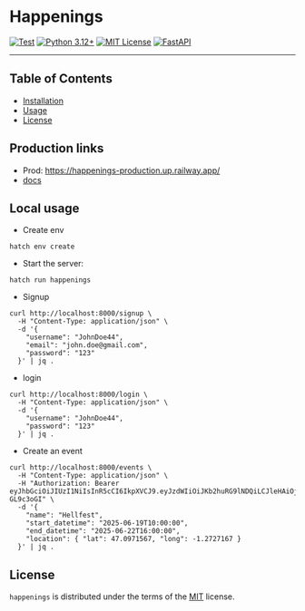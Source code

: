 # Happenings

[![Test](https://github.com/pith/happenings/actions/workflows/test.yml/badge.svg)](https://github.com/pith/happenings/actions/workflows/test.yml)
[![Python 3.12+](https://img.shields.io/badge/python-3.12+-blue.svg)](https://www.python.org/downloads/)
[![MIT License](https://img.shields.io/badge/license-MIT-green.svg)](https://github.com/pith/happenings/blob/main/LICENSE.txt)
[![FastAPI](https://img.shields.io/badge/FastAPI-005571?logo=fastapi)](https://fastapi.tiangolo.com)

-----

## Table of Contents

- [Installation](#installation)
- [Usage](#usage)
- [License](#license)

## Production links

- Prod: https://happenings-production.up.railway.app/
- [docs](https://happenings-production.up.railway.app/docs)

## Local usage

* Create env
```console
hatch env create
```

* Start the server:
```
hatch run happenings
```

* Signup
```console
curl http://localhost:8000/signup \
  -H "Content-Type: application/json" \
  -d '{
    "username": "JohnDoe44",
    "email": "john.doe@gmail.com",
    "password": "123"
  }' | jq .
```

* login
```console
curl http://localhost:8000/login \
  -H "Content-Type: application/json" \
  -d '{
    "username": "JohnDoe44",
    "password": "123"
  }' | jq .
```

* Create an event
```console
curl http://localhost:8000/events \
  -H "Content-Type: application/json" \
  -H "Authorization: Bearer eyJhbGciOiJIUzI1NiIsInR5cCI6IkpXVCJ9.eyJzdWIiOiJKb2huRG9lNDQiLCJleHAiOjE3NDg5MDUxNDMsInR5cGUiOiJhY2Nlc3MifQ.EceWFgI3lZqTrmJIalxa9gQ3yt6rq6WEwe-GL9c3oGI" \
  -d '{
    "name": "Hellfest",
    "start_datetime": "2025-06-19T10:00:00",
    "end_datetime": "2025-06-22T16:00:00",
    "location": { "lat": 47.0971567, "long": -1.2727167 }
  }' | jq .
```

## License

`happenings` is distributed under the terms of the [MIT](https://spdx.org/licenses/MIT.html) license.
